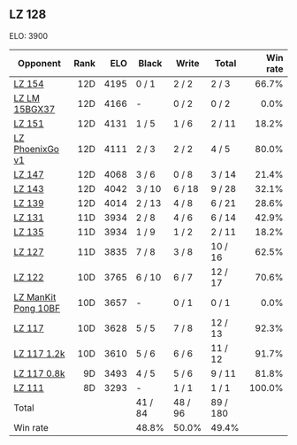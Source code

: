## LZ 128 ##

ELO: 3900

Opponent | Rank | ELO | Black | Write | Total | Win rate
---------|-----:|----:|-------|-------|-------|-------:
[LZ 154](LZ%20154.md) | 12D | 4195 | 0 / 1 | 2 / 2 | 2 / 3 | 66.7%
[LZ LM 15BGX37](LZ%20LM%2015BGX37.md) | 12D | 4166 | - | 0 / 2 | 0 / 2 | 0.0%
[LZ 151](LZ%20151.md) | 12D | 4131 | 1 / 5 | 1 / 6 | 2 / 11 | 18.2%
[LZ PhoenixGo v1](LZ%20PhoenixGo%20v1.md) | 12D | 4111 | 2 / 3 | 2 / 2 | 4 / 5 | 80.0%
[LZ 147](LZ%20147.md) | 12D | 4068 | 3 / 6 | 0 / 8 | 3 / 14 | 21.4%
[LZ 143](LZ%20143.md) | 12D | 4042 | 3 / 10 | 6 / 18 | 9 / 28 | 32.1%
[LZ 139](LZ%20139.md) | 12D | 4014 | 2 / 13 | 4 / 8 | 6 / 21 | 28.6%
[LZ 131](LZ%20131.md) | 11D | 3934 | 2 / 8 | 4 / 6 | 6 / 14 | 42.9%
[LZ 135](LZ%20135.md) | 11D | 3934 | 1 / 9 | 1 / 2 | 2 / 11 | 18.2%
[LZ 127](LZ%20127.md) | 11D | 3835 | 7 / 8 | 3 / 8 | 10 / 16 | 62.5%
[LZ 122](LZ%20122.md) | 10D | 3765 | 6 / 10 | 6 / 7 | 12 / 17 | 70.6%
[LZ ManKit Pong 10BF](LZ%20ManKit%20Pong%2010BF.md) | 10D | 3657 | - | 0 / 1 | 0 / 1 | 0.0%
[LZ 117](LZ%20117.md) | 10D | 3628 | 5 / 5 | 7 / 8 | 12 / 13 | 92.3%
[LZ 117 1.2k](LZ%20117%201.2k.md) | 10D | 3610 | 5 / 6 | 6 / 6 | 11 / 12 | 91.7%
[LZ 117 0.8k](LZ%20117%200.8k.md) | 9D | 3493 | 4 / 5 | 5 / 6 | 9 / 11 | 81.8%
[LZ 111](LZ%20111.md) | 8D | 3293 | - | 1 / 1 | 1 / 1 | 100.0%
Total | | | 41 / 84 | 48 / 96 | 89 / 180 | 
Win rate| | | 48.8% | 50.0% | 49.4% | 
